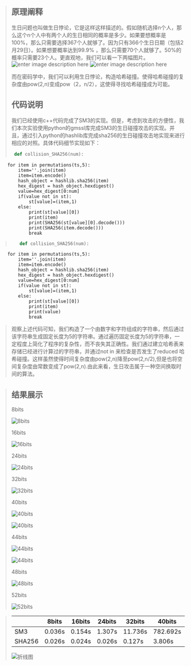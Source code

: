 ﻿


> ## 原理阐释
> 生日问题也叫做生日悖论，它是这样这样描述的。假如随机选择n个人，那么这个n个人中有两个人的生日相同的概率是多少。如果要想概率是100%，那么只需要选择367个人就够了。因为只有366个生日日期（包括2月29日）。如果想要概率达到99.9% ，那么只需要70个人就够了。50%的概率只需要23个人。更直观地，我们可以看一下两幅图片。
>![enter image description here](1.webp.jpg)
>![enter image description here](2.webp.jpg)
>
> 
> 而在密码学中，我们可以利用生日悖论，构造哈希碰撞。使得哈希碰撞的复杂度由pow(2,n)变成pow（2，n/2），这使得寻找哈希碰撞成为可能。
> ## 代码说明
> 我们已经使用c++代码完成了SM3的实现。但是，考虑到攻击的方便性，我们本次实验使用python的gmssl库完成SM3的生日碰撞攻击的实现。并且，通过引入python的hashlib库完成sha256的生日碰撞攻击地实现来进行相应的对照。具体代码细节实现如下：
> 
>    ```python
>     def collision_SHA256(num):
        for item in permutations(ts,5):
            item=''.join(item)
            item=item.encode()
            hash_object = hashlib.sha256(item)
            hex_digest = hash_object.hexdigest()
            value=hex_digest[0:num]
            if(value not in st):
                st[value]=(item,1)
            else:
                print(st[value][0])
                print(item)
                print(SHA256(st[value][0].decode()))
                print(SHA256(item.decode()))
                break
> 
>```python
>    def collision_SHA256(num):
        for item in permutations(ts,5):
            item=''.join(item)
            item=item.encode()
            hash_object = hashlib.sha256(item)
            hex_digest = hash_object.hexdigest()
            value=hex_digest[0:num]
            if(value not in st):
                st[value]=(item,1)
            else:
                print(st[value][0])
                print(item)
                print(value)
                break

>
>
>观察上述代码可知，我们构造了一个由数字和字符组成的字符串，然后通过该字符串生成固定长度为5的字符串。通过遍历固定长度为5的字符串，一定程度上简化了程序的复杂性，而不丧失其正确性。我们通过建立哈希表来存储已经进行计算过的字符串，并通过not in 来检查是否发生了reduced 哈希碰撞。这样虽然使得时间复杂度由pow(2,n)降至pow(2,n/2),但是也将空间复杂度由常数变成了pow(2,n).由此来看，生日攻击属于一种空间换取时间的算法。


>## 结果展示
>8bits
>
>
>![8bits](8bits.png)
>
>
>16bits
>
>
>![16bits](16bits.png)
>
>
>24bits
>
>
>![24bits](24bits.png)
>
>
>32bits
>
>
>![32bits](32bits.png)
>
>
>40bits
>
>
>![40bits](40bits.png)
>
>
>![40bits](40bit.png)
>
>
>44bits
>
>
>![44bits](44bits.png)
>
>
>![44bits](44bit.png)
>
>
>48bits
>
>
>![48bits](48bits.png)
>
>
>52bits
>
>
>![52bits](52bits.png)
>
>



>|        | 8bits  | 16bits | 24bits | 32bits | 40bits |44bits |48bits |52bits |
>|--------|--------|--------|--------|--------|--------|-------|-------|-------|
>| SM3    | 0.036s | 0.154s | 1.307s | 11.736s|782.692s|1850.594s|       |       |
>| SHA256 | 0.026s | 0.024s | 0.026s | 0.127s | 3.806s |3.877s |51.939s|1504.711s|
>
>
>![折线图](Figure_1.png)


